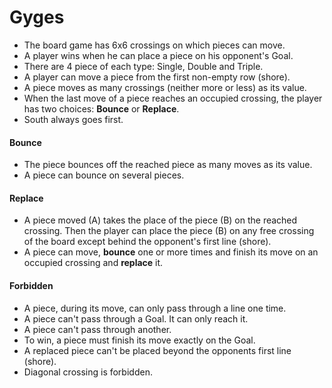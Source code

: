 # Gyges

* The board game has 6x6 crossings on which pieces can move.
* A player wins when he can place a piece on his opponent's Goal.
* There are 4 piece of each type: Single, Double and Triple.
* A player can move a piece from the first non-empty row (shore).
* A piece moves as many crossings (neither more or less) as its value.
* When the last move of a piece reaches an occupied crossing, the player
has two choices: **Bounce** or **Replace**.
* South always goes first.

#### Bounce

* The piece bounces off the reached piece as many moves as its value.
* A piece can bounce on several pieces.

#### Replace 

* A piece moved (A) takes the place of the piece (B) on the
reached crossing. Then the player can place the piece (B) on any free
crossing of the board except behind the opponent's first line (shore).
* A piece can move, **bounce** one or more times and finish its move on an
occupied crossing and **replace** it.

#### Forbidden

* A piece, during its move, can only pass through a line one time.
* A piece can't pass through a Goal. It can only reach it.
* A piece can't pass through another.
* To win, a piece must finish its move exactly on the Goal.
* A replaced piece can't be placed beyond the opponents first line (shore).
* Diagonal crossing is forbidden.

